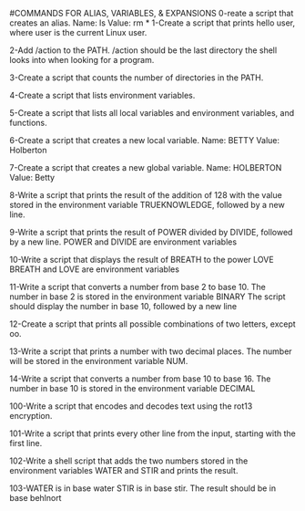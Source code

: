 #COMMANDS FOR ALIAS, VARIABLES, & EXPANSIONS
0-reate a script that creates an alias.
Name: ls
Value: rm *
1-Create a script that prints hello user, where user is the current Linux user.

2-Add /action to the PATH. /action should be the last directory the shell looks into when looking for a program.

3-Create a script that counts the number of directories in the PATH.

4-Create a script that lists environment variables.

5-Create a script that lists all local variables and environment variables, and functions.

6-Create a script that creates a new local variable.
Name: BETTY
Value: Holberton

7-Create a script that creates a new global variable.
Name: HOLBERTON
Value: Betty

8-Write a script that prints the result of the addition of 128 with the value stored in the environment variable TRUEKNOWLEDGE, followed by a new line.

9-Write a script that prints the result of POWER divided by DIVIDE, followed by a new line.
POWER and DIVIDE are environment variables

10-Write a script that displays the result of BREATH to the power LOVE
BREATH and LOVE are environment variables

11-Write a script that converts a number from base 2 to base 10.
The number in base 2 is stored in the environment variable BINARY
The script should display the number in base 10, followed by a new line

12-Create a script that prints all possible combinations of two letters, except oo.

13-Write a script that prints a number with two decimal places.
The number will be stored in the environment variable NUM.

14-Write a script that converts a number from base 10 to base 16.
The number in base 10 is stored in the environment variable DECIMAL

100-Write a script that encodes and decodes text using the rot13 encryption.

101-Write a script that prints every other line from the input, starting with the first line.

102-Write a shell script that adds the two numbers stored in the environment variables WATER and STIR and prints the result.

103-WATER is in base water
STIR is in base stir.
The result should be in base behlnort
